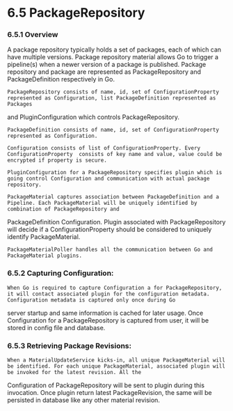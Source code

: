# 6.5 PackageRepository

### 6.5.1 Overview
A package repository typically holds a set of packages, each of which can have multiple versions. Package repository material allows Go to trigger a pipeline(s) when a newer version of a
package is published. Package repository and package are represented as PackageRepository and PackageDefinition respectively in Go.

    PackageRepository consists of name, id, set of ConfigurationProperty represented as Configuration, list PackageDefinition represented as Packages
and PluginConfiguration which controls PackageRepository.

    PackageDefinition consists of name, id, set of ConfigurationProperty represented as Configuration.

    Configuration consists of list of ConfigurationProperty. Every ConfigurationProperty  consists of key name and value, value could be encrypted if property is secure.

    PluginConfiguration for a PackageRepository specifies plugin which is going control Configuration and communication with actual package repository.

    PackageMaterial captures association between PackageDefinition and a Pipeline. Each PackageMaterial will be uniquely identified by combination of PackageRepository and
PackageDefinition Configuration. Plugin associated with PackageRepository will decide if a ConfigurationProperty should be considered to uniquely identify PackageMaterial.

    PackageMaterialPoller handles all the communication between Go and PackageMaterial plugins.


### <a name="package-configuration">6.5.2  Capturing Configuration:

    When Go is required to capture Configuration a for PackageRepository, it will contact associated plugin for the configuration metadata. Configuration metadata is captured only once during Go
server startup and same information is cached for later usage. Once Configuration for a PackageRepository is captured from user, it will be stored in config file and database.

### <a name="package-revision">6.5.3  Retrieving Package Revisions:

    When a MaterialUpdateService kicks-in, all unique PackageMaterial will be identified. For each unique PackageMaterial, associated plugin will be invoked for the latest revision. All the
Configuration of PackageRepository will be sent to plugin during this invocation. Once plugin return latest PackageRevision, the same will be persisted in database like any other material revision.







